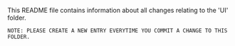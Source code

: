This README file contains information about all changes relating to the 'UI' folder. 

	NOTE: PLEASE CREATE A NEW ENTRY EVERYTIME YOU COMMIT A CHANGE TO THIS FOLDER.

